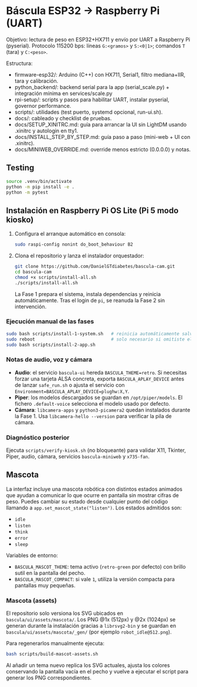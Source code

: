 # Báscula ESP32 → Raspberry Pi (UART)

Objetivo: lectura de peso en ESP32+HX711 y envío por UART a Raspberry Pi (pyserial).
Protocolo 115200 bps: líneas `G:<gramos>` y `S:<0|1>`; comandos `T` (tara) y `C:<peso>`.

Estructura:
- firmware-esp32/: Arduino (C++) con HX711, Serial1, filtro mediana+IIR, tara y calibración.
- python_backend/: backend serial para la app (serial_scale.py) + integración mínima en services/scale.py
- rpi-setup/: scripts y pasos para habilitar UART, instalar pyserial, governor performance.
- scripts/: utilidades (test puerto, systemd opcional, run-ui.sh).
- docs/: cableado y checklist de pruebas.
- docs/SETUP_XINITRC.md: guía para arrancar la UI sin LightDM usando .xinitrc y autologin en tty1.
- docs/INSTALL_STEP_BY_STEP.md: guía paso a paso (mini-web + UI con .xinitrc).
- docs/MINIWEB_OVERRIDE.md: override menos estricto (0.0.0.0) y notas.

## Testing

```bash
source .venv/bin/activate
python -m pip install -e .
python -m pytest
```

## Instalación en Raspberry Pi OS Lite (Pi 5 modo kiosko)

1. Configura el arranque automático en consola:

   ```bash
   sudo raspi-config nonint do_boot_behaviour B2
   ```

2. Clona el repositorio y lanza el instalador orquestador:

   ```bash
   git clone https://github.com/DanielGTdiabetes/bascula-cam.git
   cd bascula-cam
   chmod +x scripts/install-all.sh
   ./scripts/install-all.sh
   ```

   La Fase 1 prepara el sistema, instala dependencias y reinicia automáticamente. Tras el login de `pi`, se reanuda la Fase 2 sin intervención.

### Ejecución manual de las fases

```bash
sudo bash scripts/install-1-system.sh   # reinicia automáticamente salvo que uses --skip-reboot
sudo reboot                             # solo necesario si omitiste el reinicio automático
sudo bash scripts/install-2-app.sh
```

### Notas de audio, voz y cámara

- **Audio**: el servicio `bascula-ui` hereda `BASCULA_THEME=retro`. Si necesitas forzar una tarjeta ALSA concreta, exporta `BASCULA_APLAY_DEVICE` antes de lanzar `safe_run.sh` o ajusta el servicio con `Environment=BASCULA_APLAY_DEVICE=plughw:X,Y`.
- **Piper**: los modelos descargados se guardan en `/opt/piper/models`. El fichero `.default-voice` selecciona el modelo usado por defecto.
- **Cámara**: `libcamera-apps` y `python3-picamera2` quedan instalados durante la Fase 1. Usa `libcamera-hello --version` para verificar la pila de cámara.

### Diagnóstico posterior

Ejecuta `scripts/verify-kiosk.sh` (no bloqueante) para validar X11, Tkinter, Piper, audio, cámara, servicios `bascula-miniweb` y `x735-fan`.

## Mascota

La interfaz incluye una mascota robótica con distintos estados animados que ayudan a comunicar lo que ocurre en pantalla sin mostrar cifras de peso. Puedes cambiar su estado desde cualquier punto del código llamando a `app.set_mascot_state("listen")`. Los estados admitidos son:

- `idle`
- `listen`
- `think`
- `error`
- `sleep`

Variables de entorno:

- `BASCULA_MASCOT_THEME`: tema activo (`retro-green` por defecto) con brillo sutil en la pantalla del pecho.
- `BASCULA_MASCOT_COMPACT`: si vale `1`, utiliza la versión compacta para pantallas muy pequeñas.

### Mascota (assets)

El repositorio solo versiona los SVG ubicados en `bascula/ui/assets/mascota/`. Los PNG @1x (512px) y @2x (1024px) se generan durante la instalación gracias a `librsvg2-bin` y se guardan en `bascula/ui/assets/mascota/_gen/` (por ejemplo `robot_idle@512.png`).

Para regenerarlos manualmente ejecuta:

```bash
bash scripts/build-mascot-assets.sh
```

Al añadir un tema nuevo replica los SVG actuales, ajusta los colores conservando la pantalla vacía en el pecho y vuelve a ejecutar el script para generar los PNG correspondientes.
